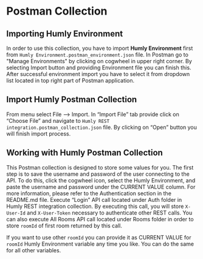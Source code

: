 # Postman Collection

## Importing Humly Environment

In order to use this collection, you have to import <b>Humly Environment</b> first from `Humly Environment.postman_environment.json` file. In Postman go to "Manage Environments" by clicking on cogwheel in upper right corner. By selecting Import button and providing Environment file you can finish this. After successful environment import you have to select it from dropdown list located in top right part of Postman application.

## Import Humly Postman Collection

From menu select File --> Import. In “Import File” tab provide click on “Choose File” and navigate to `Humly REST integration.postman_collection.json` file. By clicking on “Open” button you will finish import process.

## Working with Humly Postman Collection

This Postman collection is designed to store some values for you. The first step is to save the username and password of the user connecting to the API. To do this, click the cogwheel icon, select the Humly Environment, and paste the username and password under the CURRENT VALUE column. For more information, please refer to the Authentication section in the README.md file.
Execute “Login” API call located under Auth folder in Humly REST integration collection. By executing this call, you will store `X-User-Id` and `X-User-Token` necessary to authenticate other REST calls. You can also execute All Rooms API call located under Rooms folder in order to store `roomId` of first room returned by this call.

If you want to use other `roomId` you can provide it as CURRENT VALUE for `roomId` Humly Environment variable any time you like. You can do the same for all other variables.
